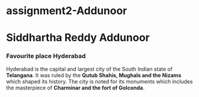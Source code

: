 # assignment2-Addunoor
<h1> Siddhartha Reddy Addunoor</h1>
<h3> Favourite place Hyderabad </h3>
<p>Hyderabad is the capital and largest city of the South Indian state of <b>Telangana</b>. It was ruled by the <b>Qutub Shahis, Mughals and the Nizams</b> which shaped its history. The city is noted for its monuments which includes the masterpiece of <b>Charminar and the fort of Golconda</b>.</p>
